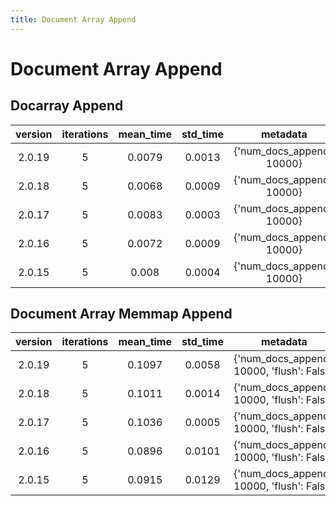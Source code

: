 ```yaml
---
title: Document Array Append
---
```

# Document Array Append

## Docarray Append

| version | iterations | mean_time | std_time | metadata |
| :---: | :---: | :---: | :---: | :---: |
| 2.0.19 | 5 | 0.0079 | 0.0013 | {'num_docs_append': 10000} |
| 2.0.18 | 5 | 0.0068 | 0.0009 | {'num_docs_append': 10000} |
| 2.0.17 | 5 | 0.0083 | 0.0003 | {'num_docs_append': 10000} |
| 2.0.16 | 5 | 0.0072 | 0.0009 | {'num_docs_append': 10000} |
| 2.0.15 | 5 | 0.008 | 0.0004 | {'num_docs_append': 10000} |
## Document Array Memmap Append

| version | iterations | mean_time | std_time | metadata |
| :---: | :---: | :---: | :---: | :---: |
| 2.0.19 | 5 | 0.1097 | 0.0058 | {'num_docs_append': 10000, 'flush': False} |
| 2.0.18 | 5 | 0.1011 | 0.0014 | {'num_docs_append': 10000, 'flush': False} |
| 2.0.17 | 5 | 0.1036 | 0.0005 | {'num_docs_append': 10000, 'flush': False} |
| 2.0.16 | 5 | 0.0896 | 0.0101 | {'num_docs_append': 10000, 'flush': False} |
| 2.0.15 | 5 | 0.0915 | 0.0129 | {'num_docs_append': 10000, 'flush': False} |
